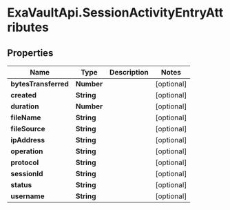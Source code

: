 # ExaVaultApi.SessionActivityEntryAttributes

## Properties
Name | Type | Description | Notes
------------ | ------------- | ------------- | -------------
**bytesTransferred** | **Number** |  | [optional] 
**created** | **String** |  | [optional] 
**duration** | **Number** |  | [optional] 
**fileName** | **String** |  | [optional] 
**fileSource** | **String** |  | [optional] 
**ipAddress** | **String** |  | [optional] 
**operation** | **String** |  | [optional] 
**protocol** | **String** |  | [optional] 
**sessionId** | **String** |  | [optional] 
**status** | **String** |  | [optional] 
**username** | **String** |  | [optional] 
